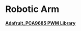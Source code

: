 # Robotic Arm
[**Adafruit_PCA9685 PWM Library**](http://adafruit.github.io/Adafruit-PWM-Servo-Driver-Library/html/class_adafruit___p_w_m_servo_driver.html#a3f400e2cc3df479ed98d0ce7e7a0860d)
